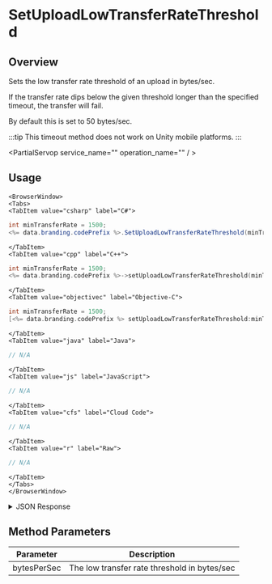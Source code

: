 # SetUploadLowTransferRateThreshold
## Overview
Sets the low transfer rate threshold of an upload in bytes/sec.

If the transfer rate dips below the given threshold longer than the specified timeout, the transfer will fail.

By default this is set to 50 bytes/sec.

:::tip
This timeout method does not work on Unity mobile platforms.
:::

<PartialServop service_name="" operation_name="" / >

## Usage

```mdx-code-block
<BrowserWindow>
<Tabs>
<TabItem value="csharp" label="C#">
```

```csharp
int minTransferRate = 1500;
<%= data.branding.codePrefix %>.SetUploadLowTransferRateThreshold(minTransferRate);
```

```mdx-code-block
</TabItem>
<TabItem value="cpp" label="C++">
```

```cpp
int minTransferRate = 1500;
<%= data.branding.codePrefix %>->setUploadLowTransferRateThreshold(minTransferRate);
```

```mdx-code-block
</TabItem>
<TabItem value="objectivec" label="Objective-C">
```

```objectivec
int minTransferRate = 1500;
[<%= data.branding.codePrefix %> setUploadLowTransferRateThreshold:minTransferRate];
```

```mdx-code-block
</TabItem>
<TabItem value="java" label="Java">
```

```java
// N/A
```

```mdx-code-block
</TabItem>
<TabItem value="js" label="JavaScript">
```

```javascript
// N/A
```

```mdx-code-block
</TabItem>
<TabItem value="cfs" label="Cloud Code">
```

```javascript
// N/A
```

```mdx-code-block
</TabItem>
<TabItem value="r" label="Raw">
```

```javascript
// N/A
```

```mdx-code-block
</TabItem>
</Tabs>
</BrowserWindow>
```

<details>
<summary>JSON Response</summary>


</details>

## Method Parameters
Parameter | Description
--------- | -----------
bytesPerSec | The low transfer rate threshold in bytes/sec


